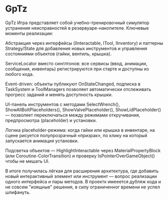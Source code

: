 # GpTz
 GpTz
Игра представляет собой учебно-тренировочный симулятор устранения неисправностей в резервуаре-накопителе. 
Ключевые моменты реализации:

Абстракция через интерфейсы (IInteractable, ITool, IInventory) и паттерны Strategy/State для добавления новых инструментов и управления состояниями объектов (гайки, вентиль, крышка).

ServiceLocator вместо синглтонов: все сервисы (ввод, анимации, сообщения, инвентарь) регистрируются при старте и доступны из любого кода.

Event-driven: объекты публикуют OnStateChanged, подписка в TaskSystem и ToolManagers позволяет автоматически отслеживать прогресс заданий и менять доступность крышки.

UI-панель инструментов с методами SelectWrench(), ShowAllBoltPlaceholders(), ShowValvePlaceholder(), ShowLidPlaceholder() — позволяет переключаться между режимами откручивания, предпросмотра (placeholder) и установки.

Логика placeholder-режима: когда гайки или крышка в инвентаре, на сцене рисуется полупрозрачный «призрак», по клику на который запускается анимация установки.

Подсветка объектов — HighlightInteractable через MaterialPropertyBlock (или Coroutine-ColorTransition) и проверку IsPointerOverGameObject() чтобы не мешать UI.

В итоге получилась лёгкая для расширения архитектура, где добавить новый интерактивный элемент или инструмент — вопрос реализации одного интерфейса и пары методов.
В проектк имееется дубляж кода и не совсем "изящные" решения, в силу ограниченног времени не успел шлифануть.
